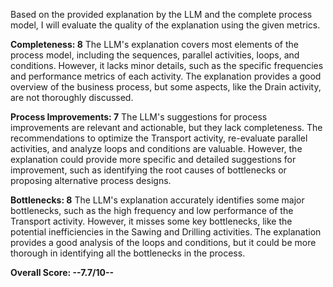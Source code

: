 Based on the provided explanation by the LLM and the complete process model, I will evaluate the quality of the explanation using the given metrics.

**Completeness: 8**
The LLM's explanation covers most elements of the process model, including the sequences, parallel activities, loops, and conditions. However, it lacks minor details, such as the specific frequencies and performance metrics of each activity. The explanation provides a good overview of the business process, but some aspects, like the Drain activity, are not thoroughly discussed.

**Process Improvements: 7**
The LLM's suggestions for process improvements are relevant and actionable, but they lack completeness. The recommendations to optimize the Transport activity, re-evaluate parallel activities, and analyze loops and conditions are valuable. However, the explanation could provide more specific and detailed suggestions for improvement, such as identifying the root causes of bottlenecks or proposing alternative process designs.

**Bottlenecks: 8**
The LLM's explanation accurately identifies some major bottlenecks, such as the high frequency and low performance of the Transport activity. However, it misses some key bottlenecks, like the potential inefficiencies in the Sawing and Drilling activities. The explanation provides a good analysis of the loops and conditions, but it could be more thorough in identifying all the bottlenecks in the process.

**Overall Score: --7.7/10--**